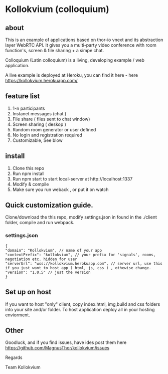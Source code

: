 # Kollokvium (colloquium)

## about
This is an example of applications based on thor-io vnext and its abstraction layer WebRTC API. It gives you a multi-party video conference with room function's, screen & file sharing + a simpe chat.

Colloquium (Latin colloquium) is a living, developing example / web application.

A live example is deployed at Heroku, you can find it here - here https://kollokvium.herokuapp.com/


## feature list

1. 1-n participants
2. Instanet messages (chat )
3. File share ( files sent to chat window)
4. Screen sharing ( deskop )
5. Random room generator or user defined
6. No login and registration required
7. Customizable,  See blow

## install 

1. Clone this repo
2. Run npm install 
3. Run npm start to start local-server at http://localhost:1337 
4. Modify & compile
5. Make sure you run weback , or put it on watch 

## Quick customization guide.

Clone/download the this repo, modify settings.json in found in the ./client folder, compile and run webpack.

### settings.json

    {
    "domain": "Kollokvium", // name of your app
    "contextPrefix": "kollokvium", // your prefix for 'signals', rooms, negotiation etc. hidden for user
    "serverUrl": "wss://kollokvium.herokuapp.com", // server url, use this if you just want to host app ( html, js, css ) , othewise change.
    "version": "1.0.5" // just the version
    }

## Set up on host
 
If you want to host "only" client, copy index.html, img,build and css folders into your site and/or folder.  To host application deploy all in your hosting enviorment. 


## Other

Goodluck, and if you find issues, have ides post them here 
https://github.com/MagnusThor/kollokvium/issues

Regards

 Team Kollokvium
 
